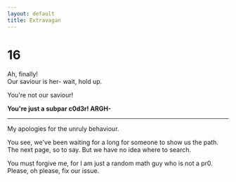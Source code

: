 ```yaml
---
layout: default
title: Extravagan
---
```


# 16

Ah, finally!  
Our saviour is her- wait, hold up.

You're not our saviour! 

__You're just a subpar c0d3r! ARGH-__

---

My apologies for the unruly behaviour. 

You see, we've been waiting for a long for someone to show us the path.  
The next page, so to say. But we have no idea where to search.

You must forgive me, for I am just a random math guy who is not a pr0.  
Please, oh please, fix our issue.